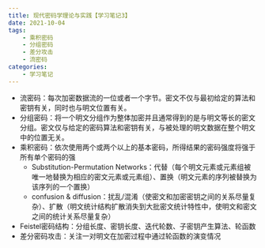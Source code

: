 ```yaml
---
title: 现代密码学理论与实践【学习笔记3】
date: 2021-10-04
tags: 
    - 乘积密码 
    - 分组密码 
    - 差分攻击 
    - 流密码
categories: 
    - 学习笔记
---
```

-   流密码：每次加密数据流的一位或者一个字节。密文不仅与最初给定的算法和密钥有关，同时也与明文位置有关。
-   分组密码：将一个明文分组作为整体加密并且通常得到的是与明文等长的密文分组。密文仅与给定的密码算法和密钥有关，与被处理的明文数据在整个明文中的位置无关。
-   乘积密码：依次使用两个或两个以上的基本密码，所得结果的密码强度将强于所有单个密码的强
    -   Substitution-Permutation Networks：代替（每个明文元素或元素组被唯一地替换为相应的密文元素或元素组）、置换（明文元素的序列被替换为该序列的一个置换）
    -   confusion & diffusion：扰乱/混淆（使密文和加密密钥之间的关系尽量复杂）、扩散（明文统计结构扩散消失到大批密文统计特性中，使明文和密文之间的统计关系尽量复杂）
-   Feistel密码结构：分组长度、密钥长度、迭代轮数、子密钥产生算法、轮函数
-   差分密码攻击：关注一对明文在加密过程中通过轮函数的演变情况